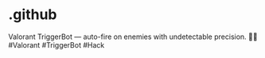 # .github
Valorant TriggerBot — auto-fire on enemies with undetectable precision. 🔫🎯 #Valorant #TriggerBot #Hack
